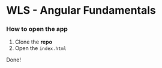 # WLS - Angular Fundamentals

### How to open the app

1. Clone the **repo**
2. Open the `index.html`

Done!